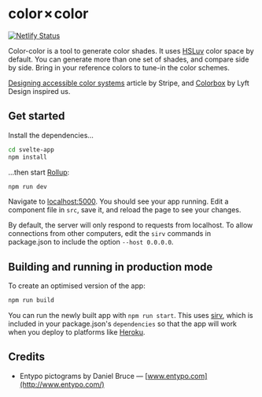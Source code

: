 # color × color

[![Netlify Status](https://api.netlify.com/api/v1/badges/42aa179f-b564-4251-85be-4bbfdfd501e5/deploy-status)](https://app.netlify.com/sites/color-color/deploys)

Color-color is a tool to generate color shades. It uses [HSLuv](https://www.hsluv.org) color space by default. You can generate more than one set of shades, and compare side by side. Bring in your reference colors to tune-in the color schemes.

[Designing accessible color systems](https://stripe.com/au/blog/accessible-color-systems) article by Stripe, and [Colorbox](https://www.colorbox.io) by Lyft Design inspired us.

## Get started

Install the dependencies...

```bash
cd svelte-app
npm install
```

...then start [Rollup](https://rollupjs.org):

```bash
npm run dev
```

Navigate to [localhost:5000](http://localhost:5000). You should see your app running. Edit a component file in `src`, save it, and reload the page to see your changes.

By default, the server will only respond to requests from localhost. To allow connections from other computers, edit the `sirv` commands in package.json to include the option `--host 0.0.0.0`.

## Building and running in production mode

To create an optimised version of the app:

```bash
npm run build
```

You can run the newly built app with `npm run start`. This uses [sirv](https://github.com/lukeed/sirv), which is included in your package.json's `dependencies` so that the app will work when you deploy to platforms like [Heroku](https://heroku.com).

## Credits

- Entypo pictograms by Daniel Bruce — [www.entypo.com](http://www.entypo.com/)
